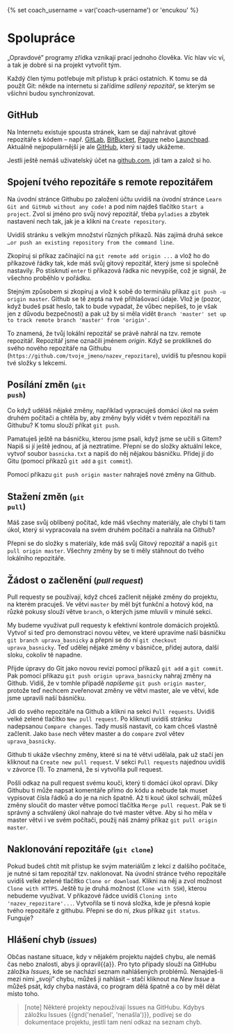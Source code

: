 {% set coach_username = var('coach-username') or 'encukou' %}

# Spolupráce

„Opravdové” programy zřídka vznikají prací jednoho člověka.
Víc hlav víc ví, a tak je dobré si na projekt vytvořit tým.

Každý člen týmu potřebuje mít přístup k práci ostatních.
K tomu se dá použít Git: někde na internetu si zařídíme *sdílený repozitář*,
se kterým se všichni budou synchronizovat.


## GitHub

Na Internetu existuje spousta stránek, kam se dají nahrávat gitové repozitáře
s kódem – např. [GitLab](https://gitlab.com/),
[BitBucket](https://bitbucket.org),
[Pagure](https://pagure.io/) nebo
[Launchpad](https://launchpad.net/).
Aktuálně nejpopulárnější je ale [GitHub](https://github.com), který si tady
ukážeme.

Jestli ještě nemáš uživatelský účet na [github.com](https://github.com), jdi
tam a založ si ho.

## Spojení tvého repozitáře s remote repozitářem
Na úvodní stránce Githubu po založení účtu uvidíš na úvodní stránce `Learn Git and GitHub without any code!` a pod ním najdeš tlačítko `Start a project`. Zvol si jméno pro svůj nový repozitář, třeba `pyladies` a zbytek nastavení nech tak, jak je a klikni na `Create repository`.

Uvidíš stránku s velkým množství různých příkazů. Nás zajímá druhá sekce `…or push an existing repository from the command line`.

Zkopíruj si příkaz začínající na `git remote add origin ...` a vlož ho do příkazové řádky tak, kde máš svůj gitový repozitář, který jsme si společně nastavily. Po stisknutí `enter` ti příkazová řádka nic nevypíše, což je signál, že všechno proběhlo v pořádku.

Stejným způsobem si zkopíruj a vlož k sobě do terminálu příkaz `git push -u origin master`. Github se tě zeptá na tvé přihlašovací údaje. Vlož je (pozor, když budeš psát heslo, tak to bude vypadat, že vůbec nepíšeš, to je však jen z důvodu bezpečnosti) a pak už by si měla vidět `Branch 'master' set up to track remote branch 'master' from 'origin'.`

To znamená, že tvůj lokální repozitář se právě nahrál na tzv. remote repozitář. Repozitář jsme označili jménem *origin*. Když se proklikneš do svého nového repozitáře na Githubu (`https://github.com/tvoje_jmeno/nazev_repozitare`), uvidíš tu přesnou kopii tvé složky s lekcemi.


## Posílání změn <small>(<code>git push</code>)</small>

Co když uděláš nějaké změny, například vypracuješ domácí úkol na svém druhém počítači a chtěla by, aby změny byly vidět v tvém repozitáři na Githubu? K tomu slouží příkat `git push`.

Pamatuješ ještě na básničku, kterou jsme psali, když jsme se učili s Gitem? Napiš si jí ještě jednou, ať já neztratíme. Přepni se do složky aktuální lekce, vytvoř soubor `basnicka.txt` a napiš do něj nějakou básničku. Přidej jí do Gitu (pomocí příkazů `git add` a `git commit`).

Pomocí příkazu `git push origin master` nahraješ nové změny na Github.


## Stažení změn <small>(<code>git pull</code>)</small>

Máš zase svůj oblíbený počítač, kde máš všechny materiály, ale chybí ti tam úkol, který si vypracovala na svém druhém počítači a nahrála na Github?

Přepni se do složky s materiály, kde máš svůj Gitový repozitář a napiš `git pull origin master`.
Všechny změny by se ti měly stáhnout do tvého lokálního repozitáře.


## Žádost o začlenění <small>(<em>pull request</em>)</small>

Pull requesty se používají, když chceš začlenit nějaké změny do projektu, na kterém pracuješ. Ve větvi `master` by měl být funkční a hotový kód, na růzké pokusy slouží větve `branch`, o kterých jsme mluvili v minulé sekci.

My budeme využívat pull requesty k efektivní kontrole domácích projektů. Vytvoř si teď pro demonstraci novou větev, ve které upravíme naší básničku `git branch uprava_basnicky` a přepni se do ní `git checkout uprava_basnicky`. Teď udělej nějaké změny v básničce, přidej autora, další sloku, cokoliv tě napadne.

Přijde úpravy do Git jako novou revizi pomocí příkazů `git add` a `git commit`. Pak pomocí příkazu `git push origin uprava_basnicky` nahraj změny na Github. Vidíš, že v tomhle případě *napíšeme* `git push origin master`, protože teď nechcem zveřenovat změny ve větvi master, ale ve větvi, kde jsme upravili naší básničku.

Jdi do svého repozitáře na Github a klikni na sekci `Pull requests`. Uvidíš velké zelené tlačítko `New pull request`. Po kliknutí uvidíš stránku nadepsanou `Compare changes`. Tady musíš nastavit, co kam chceš vlastně začlenit. Jako `base` nech větev master a do `compare` zvol větev `uprava_basnicky`.

Github ti ukáže všechny změny, které si na té větvi udělala, pak už stačí jen kliknout na `Create new pull request`. V sekci `Pull requests` najednou uvidíš v závorce (1). To znamená, že si vytvořila pull request.

Pošli odkaz na pull request svému kouči, který ti domácí úkol opraví. Díky Githubu ti může napsat komentáře přímo do kódu a nebude tak muset vypisovat čísla řádků a do je na nich špatně. Až ti kouč úkol schválí, můžeš změny sloučit do master větve pomocí tlačítka `Merge pull request`. Pak se ti správný a schválený úkol nahraje do tvé master větve. Aby si ho měla v master větvi i ve svém počítači, použij náš známý příkaz `git pull origin master`.


## Naklonování repozitáře <small>(<code>git clone</code>)</small>

Pokud budeš chtít mít přístup ke svým materiálům z lekcí z dalšího počítače, je nutné si tam repozitář tzv. naklonovat.
Na úvodní stránce tvého repozitáře uvidíš velké zelené tlačítko `Clone or download`. Klikni na něj a zvol možnost `Clone with HTTPS`. Ještě tu je druhá možnost (`Clone with SSH`), kterou nebudeme využívat. V příkazové řádce uvidíš `Cloning into 'nazev_repozitare'...`. Vytvořila se ti nová složka, kde je přesná kopie tvého repozitáře z githubu. Přepni se do ní, zkus příkaz `git status`. Funguje?


## Hlášení chyb <small>(<em>issues</em>)</small>

Občas nastane situace, kdy v nějakém projektu najdeš chybu, ale nemáš čas nebo
znalosti, abys ji opravil{{a}}. Pro tyto případy slouží na GitHubu záložka
 *Issues*, kde se nachází seznam nahlášených problémů.
Nenajdeš-li mezi nimi „svoji” chybu, můžeš ji
nahlásit – stačí kliknout na *New Issue*
a můžeš psát, kdy chyba nastává, co program dělá
špatně a co by měl dělat místo toho.

> [note]
> Některé projekty nepoužívají Issues na GitHubu.
> Kdybys záložku Issues {{gnd('nenašel', 'nenašla')}}, podívej se
> do dokumentace projektu, jestli tam není odkaz na
> seznam chyb.
